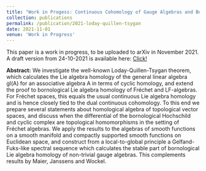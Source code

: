 ```yaml
---
title: "Work in Progess: Continuous Cohomology of Gauge Algebras and Bornological Loday-Quillen-Tsygan Theorems"
collection: publications
permalink: /publication/2021-loday-quillen-tsygan
date: 2021-11-01
venue: 'Work in Progress'
---
```


This paper is a work in progress, to be uploaded to arXiv in November 2021. A draft version from 24-10-2021 is available here: <a href="../files/Loday-Quillen-24-10.pdf">Click!</a>
 
<b>Abstract:</b> We investigate the well-known Loday-Quillen-Tsygan theorem, which calculates the Lie algebra homology of the general linear algebra gl(A) for an associative algebra A in terms of cyclic homology, and extend the proof to bornological Lie algebra homology of Fréchet and LF-algebras. For Fréchet spaces, this equals the usual continuous Lie algebra homology and is hence closely tied to the dual continuous cohomology.
To this end we prepare several statements about homological algebra of topological vector spaces, and discuss when the differential of the bornological Hochschild and cyclic complex are topological homomorphisms in the setting of Fréchet algebras.
We apply the results to the algebras of smooth functions on a smooth manifold and compactly supported smooth functions on Euclidean space, and construct from a local-to-global principle a Gelfand-Fuks-like spectral sequence which calculates the stable part of bornological Lie algebra homology of non-trivial gauge algebras. This complements results by Maier, Janssens and Wockel.

